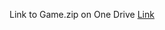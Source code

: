 Link to Game.zip on One Drive
[Link](https://colostate-my.sharepoint.com/:u:/r/personal/garyl12_colostate_edu/Documents/Microsoft%20Teams%20Chat%20Files/Game.zip?csf=1&web=1&e=sfOGxR)
